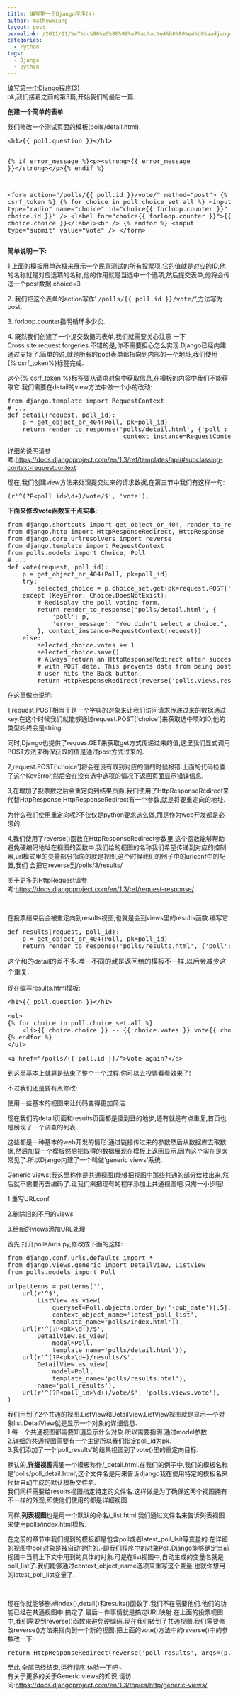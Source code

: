 ```yaml
---
title: 编写第一个Django程序(4)
author: mathewxiang
layout: post
permalink: /2011/11/%e7%bc%96%e5%86%99%e7%ac%ac%e4%b8%80%e4%b8%aadjango%e7%a8%8b%e5%ba%8f4/
categories:
  - Python
tags:
  - Django
  - python
---
```

[编写第一个Django程序(3)][1]  
ok,我们接着之前的第3篇,开始我们的最后一篇.

**创建一个简单的表单**

我们修改一个测试页面的模板(polls/detail.html).

<div>
  <div>
    <pre class="shell">&lt;h1&gt;{{ poll.question }}&lt;/h1&gt;

{% if error_message %}&lt;p&gt;&lt;strong&gt;{{ error_message }}&lt;/strong&gt;&lt;/p&gt;{% endif %}

&lt;form action="/polls/{{ poll.id }}/vote/" method="post"&gt;
{% csrf_token %}
{% for choice in poll.choice_set.all %}
    &lt;input type="radio" name="choice" id="choice{{ forloop.counter }}" value="{{ choice.id }}" /&gt;
    &lt;label for="choice{{ forloop.counter }}"&gt;{{ choice.choice }}&lt;/label&gt;&lt;br /&gt;
{% endfor %}
&lt;input type="submit" value="Vote" /&gt;
&lt;/form&gt;</pre>
  </div>
</div>

**简单说明一下:**

1.上面的模板用单选框来展示一个民意测试的所有投票项.它的值就是对应的ID,他的名称就是对应选项的名称,他的作用就是当选中一个选项,然后提交表单,他将会传送一个post数据,choice=3

2. 我们把这个表单的action写作’ <tt>/polls/{{ poll.id }}/vote/</tt>‘,方法写为post.

3. forloop.counter指明循环多少次.

4. 既然我们创建了一个提交数据的表单,我们就需要关心注意 一下Cross site request forgeries.不错的是,你不需要担心怎么实现.Django已经内建通过支持了.简单的说,就是所有的post表单都指向到内部的一个地址,我们使用{% csrf_token%}标签完成.

<!--more-->

这个{% csrf_token %}标签要从请求对象中获取信息,在模板的内容中我们不能获取它.我们需要在detail的view方法中做一个小的改动:

<div>
  <div>
    <pre class="shell">from django.template import RequestContext
# ...
def detail(request, poll_id):
    p = get_object_or_404(Poll, pk=poll_id)
    return render_to_response('polls/detail.html', {'poll': p},
                               context_instance=RequestContext(request))</pre>
  </div>
</div>

详细的说明请参考:https://docs.djangoproject.com/en/1.3/ref/templates/api/#subclassing-context-requestcontext

现在,我们创建view方法来处理提交过来的请求数据,在第三节中我们有这样一句:

<pre class="shell">(r'^(?P&lt;poll_id&gt;\d+)/vote/$', 'vote'),</pre>

**下面来修改vote函数来干点实事:**

<pre class="shell">from django.shortcuts import get_object_or_404, render_to_response
from django.http import HttpResponseRedirect, HttpResponse
from django.core.urlresolvers import reverse
from django.template import RequestContext
from polls.models import Choice, Poll
# ...
def vote(request, poll_id):
    p = get_object_or_404(Poll, pk=poll_id)
    try:
        selected_choice = p.choice_set.get(pk=request.POST['choice'])
    except (KeyError, Choice.DoesNotExist):
        # Redisplay the poll voting form.
        return render_to_response('polls/detail.html', {
            'poll': p,
            'error_message': "You didn't select a choice.",
        }, context_instance=RequestContext(request))
    else:
        selected_choice.votes += 1
        selected_choice.save()
        # Always return an HttpResponseRedirect after successfully dealing
        # with POST data. This prevents data from being posted twice if a
        # user hits the Back button.
        return HttpResponseRedirect(reverse('polls.views.results', args=(p.id,)))</pre>

在这里做点说明:

1,request.POST相当于是一个字典的对象来让我们访问请求传递过来的数据通过key.在这个时候我们就能够通过request.POST['choice']来获取选中项的ID,他的类型始终会是string.

同时,Django也提供了reques.GET来获取get方式传递过来的值,这里我们显式调用POST方法来确保获取的值是通过post方式过来的.

2,request.POST['choice']将会在没有取到对应的值的时候报错.上面的代码检查了这个KeyError,然后会在没有选中选项的情况下返回页面显示错误信息.

3,在增加了投票数之后会重定向到结果页面.我们使用了HttpResponseRedirect来代替HttpResponse.HttpResponseRedirect有一个参数,就是将要重定向的地址.

为什么我们使用重定向呢?不仅仅是python要求这么做,而是作为web开发都是必须的.

4,我们使用了reverse()函数在HttpResponseRedirect参数里,这个函数能够帮助避免硬编码地址在视图的函数中.我们给的视图的名称我们希望传递到对应的控制器,url模式里的变量部分指向的就是视图,这个时候我们的例子中的urlconf中的配置,我们 会把它reverse到/polls/3/results/

关于更多的HttpRequest请参考:<span style="text-decoration: underline;">https://docs.djangoproject.com/en/1.3/ref/request-response/</span>

 

在投票结束后会被重定向到results视图,也就是会到views里的results函数.编写它:

<pre class="shell">def results(request, poll_id):
    p = get_object_or_404(Poll, pk=poll_id)
    return render_to_response('polls/results.html', {'poll': p})</pre>

<pre class="shell"><span style="font-family: 'Helvetica Neue', Helvetica, Arial, sans-serif; font-size: 15px; line-height: 24px; white-space: normal;">这个和的detail的差不多.唯一不同的就是返回给的模板不一样.以后会减少这个重复.</span></pre>

现在编写results.html模板:

<pre class="shell">&lt;h1&gt;{{ poll.question }}&lt;/h1&gt;

&lt;ul&gt;
{% for choice in poll.choice_set.all %}
    &lt;li&gt;{{ choice.choice }} -- {{ choice.votes }} vote{{ choice.votes|pluralize }}&lt;/li&gt;
{% endfor %}
&lt;/ul&gt;

&lt;a href="/polls/{{ poll.id }}/"&gt;Vote again?&lt;/a&gt;</pre>

到这里基本上就算是结束了整个一个过程.你可以去投票看看效果了!

不过我们还是要有点修改:

使用一些基本的视图来让代码变得更加简洁.

现在我们的detail页面和results页面都是傻到丑的地步,还有就是有点重复,首页也是展现了一个调查的列表.

这些都是一种基本的web开发的情形:通过链接传过来的参数然后从数据库去取数据,然后加载一个模板然后把取得的数据展现在模板上返回显示.因为这个实在是太常见了.所以Django内建了一个叫做’generic views’系统.

Generic views(我这里称作是共通视图)能够把视图中那些共通的部分给抽出来,然后就不需要再去编码了.让我们来把现有的程序添加上共通视图吧.只需一小步哦!

1.重写URLconf

2.删除旧的不用的views

3.给新的views添加URL处理

首先.打开polls/urls.py,修改成下面的这样:

<pre class="shell">from django.conf.urls.defaults import *
from django.views.generic import DetailView, ListView
from polls.models import Poll

urlpatterns = patterns('',
    url(r'^$',
        ListView.as_view(
            queryset=Poll.objects.order_by('-pub_date')[:5],
            context_object_name='latest_poll_list',
            template_name='polls/index.html')),
    url(r'^(?P&lt;pk&gt;\d+)/$',
        DetailView.as_view(
            model=Poll,
            template_name='polls/detail.html')),
    url(r'^(?P&lt;pk&gt;\d+)/results/$',
        DetailView.as_view(
            model=Poll,
            template_name='polls/results.html'),
        name='poll_results'),
    url(r'^(?P&lt;poll_id&gt;\d+)/vote/$', 'polls.views.vote'),
)</pre>

我们用到了2个共通的视图.ListView和DetailView.ListView视图就是显示一个对象list.DetailView就是显示一个对象的详细信息.  
1.每一个共通视图都需要知道显示什么对象.所以需要指明.通过model参数.  
2.详细的共通视图需要有一个主键所以我们指定poll_id为pk.  
3.我们添加了一个’poll_results’的结果视图到了vote()里的重定向目标.

默认的,**详细视图**需要一个模板称作/\_detail.html.在我们的例子中,我们的模板名称是’polls/poll\_detail.html’,这个文件名是用来告诉django我在使用特定的模板名来代替自动生成的默认模板文件名.  
我们同样需要给results视图指定特定的文件名.这样做是为了确保这两个视图拥有不一样的外观,即使他们使用的都是详细视图.

同样,**列表视图**也是用一个默认的命名<app name>/<model name>_list.html.我们通过文件名来告诉列表视图来使用polls/index.html模板.

在之前的章节中我们提到的模板都是包含poll或者latest\_poll\_lsit等变量的.在详细的视图中poll对象是被自动提供的.-即我们程序中的对象Poll.Django能够确定当前视图中当前上下文中用到的具体的对象.可是在list视图中,自动生成的变量名就是poll\_list了.我们能够通过context\_object\_name选项来重写这个变量,也就你想用的latest\_poll_list变量了.

 

现在你就能够删掉index(),detail()和results()函数了.我们不在需要他们.他们的功能已经在共通视图中 搞定了.最后一件事情就是搞定URL映射.在上面的投票视图中,我们需要到reverse()函数来避免硬编码.现在我们转到了共通视图.我们需要修改reverse()方法来指向到一个新的视图.把上面的vote()方法中的reverse()中的参数改一下:

<pre class="shell">return HttpResponseRedirect(reverse('poll_results', args=(p.id,)))</pre>

至此,全部已经结束,运行程序,体验一下吧~  
有关于更多的关于Generic views的知识,请访问:https://docs.djangoproject.com/en/1.3/topics/http/generic-views/

 [1]: http://www.yyxzy.org/2011/11/%e7%bc%96%e5%86%99%e7%ac%ac%e4%b8%80%e4%b8%aadjango%e7%a8%8b%e5%ba%8f3/